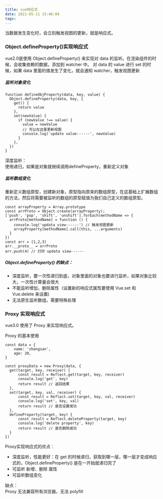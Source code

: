 ```yaml
---
title: vue响应式
date: 2021-05-11 15:46:04
tags:
---
```


当数据发生变化时，会立刻触发视图的更新，就是响应式。

### Object.defineProperty()实现响应式
vue2.0是使用 Object.defineProperty() 来实现对 data 的监听。在渲染组件的时候，会收集依赖的数据，添加到 watcher 中。
对 data 的 value 进行 set 的时候，如果 data 里面的值发生了变化，就会通知 watcher，触发视图更新

##### 监听对象变化
```
function defineObjProperty(data, key, value) {
  Object.defineProperty(data, key, {
    get() {
      return value
    },
    set(newValue) {
      if (newValue !== value) {
        value = newValue
        // 可以在这里更新视图
        console.log('update value------', newValue)
      }
    },
  })
}
```

深度监听：  
使用递归，如果是对象就继续调用defineProperty，重新定义对象

##### 监听数组变化
重新定义数组原型，创建新对象，原型指向原来的数组原型，在这基础上扩展数组的方法，然后将需要被监听的数组的原型赋值为我们自己定义的数组原型。
```
const arrayProperty = Array.prototype
const arrProto = Object.create(arrayProperty);
['push', 'pop', 'shift', 'unshift'].forEach(methodName => {
  arrProto[methodName] = function () {
    console.log('updata view------') // 触发视图更新
    arrayProperty[methodName].call(this, ...arguments)
  }
})
const arr = [1,2,3]
arr.__proto__ = arrProto
arr.push(4) // 打印 updata view------
```

##### Object.defineProperty() 的缺点：
- 深度监听，要一次性递归到底，对象里面的对象也要进行监听，如果对象比较大，一次性计算量会很大
- 不能监听增加，删除属性（设置新的响应式属性要使用 Vue.set 和 Vue.delete 来设置)
- 无法原生监听数组，需要特殊处理


### Proxy 实现响应式
vue3.0 使用了 Proxy 来实现响应式。

Proxy 的基本使用
```
const data = {
    name: 'zhangsan',
    age: 20,
}

const proxyData = new Proxy(data, {
  get(target, key, receiver) {
      const result = Reflect.get(target, key, receiver)
      console.log('get', key)
      return result // 返回结果
  },
  set(target, key, val, receiver) {
      const result = Reflect.set(target, key, val, receiver)
      console.log('set', key, val)
      return result // 是否设置成功
  },
  defineProperty(target, key) {
      const result = Reflect.deleteProperty(target, key)
      console.log('delete property', key)
      return result // 是否删除成功
  }
})
```

Proxy实现响应式的优点：
- 深度监听，性能更好：在 get 的时候递归，获取到哪一层，哪一层才变成响应式的，Object.defineProperty() 是在一开始就递归完了
- 可监听 新增、删除 属性
- 可监听数组变化

缺点：  
Proxy 无法兼容所有浏览器，无法 polyfill